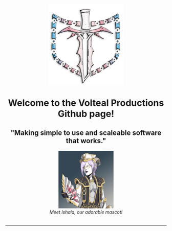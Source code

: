 <div align="center">
  <img src="https://raw.githubusercontent.com/Volteal-Productions/.github/main/profile/img/logo.png" height="250" />
  <h1>Welcome to the Volteal Productions Github page!</h1>
  <h2>"Making simple to use and scaleable software that works."</h2>
  <h6><img src="https://raw.githubusercontent.com/Volteal-Productions/.github/main/profile/img/ishala_icon.jpg" height="180" /><br>Meet Ishala, our adorable mascot!</h6>
  <hr>
  <p></p>
</div>